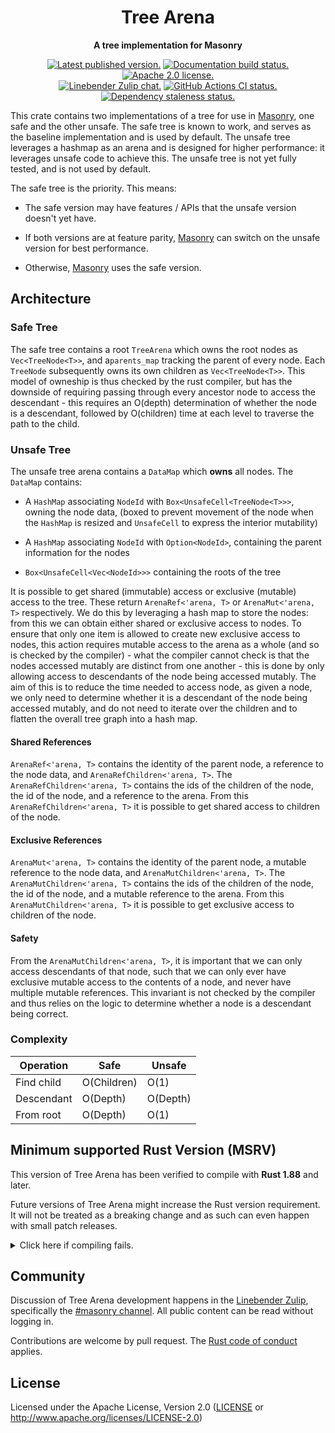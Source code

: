 <div align="center">

# Tree Arena

**A tree implementation for Masonry**

[![Latest published version.](https://img.shields.io/crates/v/tree_arena.svg)](https://crates.io/crates/tree_arena)
[![Documentation build status.](https://img.shields.io/docsrs/tree_arena.svg)](https://docs.rs/tree_arena)
[![Apache 2.0 license.](https://img.shields.io/badge/license-Apache--2.0-blue.svg)](#license)
\
[![Linebender Zulip chat.](https://img.shields.io/badge/Linebender-%23masonry-blue?logo=Zulip)](https://xi.zulipchat.com/#narrow/stream/317477-masonry)
[![GitHub Actions CI status.](https://img.shields.io/github/actions/workflow/status/linebender/xilem/ci.yml?logo=github&label=CI)](https://github.com/linebender/xilem/actions)
[![Dependency staleness status.](https://deps.rs/crate/tree_arena/latest/status.svg)](https://deps.rs/crate/tree_arena)

</div>

<!-- We use cargo-rdme to update the README with the contents of lib.rs.
To edit the following section, update it in lib.rs, then run:
cargo rdme --workspace-project=tree_arena --heading-base-level=0
Full documentation at https://github.com/orium/cargo-rdme -->

<!-- Intra-doc links used in lib.rs should be evaluated here.
See https://linebender.org/blog/doc-include/ for related discussion. -->

<!-- cargo-rdme start -->

This crate contains two implementations of a tree for use in [Masonry], one safe and the other unsafe. The safe tree is known to work, and serves as the baseline implementation and is used by default.
The unsafe tree leverages a hashmap as an arena and is designed for higher performance: it leverages unsafe code to achieve this. The unsafe tree is not yet fully tested, and is not used by default.

The safe tree is the priority. This means:

* The safe version may have features / APIs that the unsafe version doesn't yet have.

* If both versions are at feature parity, [Masonry] can switch on the unsafe version for best performance.

* Otherwise, [Masonry] uses the safe version.

## Architecture

### Safe Tree

The safe tree contains a root `TreeArena` which owns the root nodes as `Vec<TreeNode<T>>`, and a`parents_map` tracking the parent of every node.
Each `TreeNode` subsequently owns its own children as `Vec<TreeNode<T>>`. This model of owneship is thus checked by the rust compiler,
but has the downside of requiring passing through every ancestor node to access the descendant -
this requires an O(depth) determination of whether the node is a descendant, followed by O(children) time at each level to traverse the path to the child.

### Unsafe Tree

The unsafe tree arena contains a `DataMap` which **owns** all nodes. The `DataMap` contains:

* A `HashMap` associating `NodeId` with `Box<UnsafeCell<TreeNode<T>>>`, owning the node data, (boxed to prevent movement of the node when the `HashMap` is resized and `UnsafeCell` to express the interior mutability)

* A `HashMap` associating `NodeId` with `Option<NodeId>`, containing the parent information for the nodes

* `Box<UnsafeCell<Vec<NodeId>>>` containing the roots of the tree

It is possible to get shared (immutable) access or exclusive (mutable) access to the tree. These return `ArenaRef<'arena, T>` or `ArenaMut<'arena, T>` respectively.
We do this by leveraging a hash map to store the nodes: from this we can obtain either shared or exclusive access to nodes.
To ensure that only one item is allowed to create new exclusive access to nodes, this action requires mutable access to the arena as a whole (and so is checked by the compiler) -
what the compiler cannot check is that the nodes accessed mutably are distinct from one another - this is done by only allowing access to descendants of the node being accessed mutably.
The aim of this is to reduce the time needed to access node, as given a node, we only need to determine whether it is a descendant of the node being accessed mutably,
and do not need to iterate over the children and to flatten the overall tree graph into a hash map.

#### Shared References

`ArenaRef<'arena, T>` contains the identity of the parent node, a reference to the node data, and `ArenaRefChildren<'arena, T>`.
The `ArenaRefChildren<'arena, T>` contains the ids of the children of the node, the id of the node, and a reference to the arena. From this `ArenaRefChildren<'arena, T>` it is possible to get shared access to children of the node.

#### Exclusive References

`ArenaMut<'arena, T>` contains the identity of the parent node, a mutable reference to the node data, and `ArenaMutChildren<'arena, T>`.
The `ArenaMutChildren<'arena, T>` contains the ids of the children of the node, the id of the node, and a mutable reference to the arena.
From this `ArenaMutChildren<'arena, T>` it is possible to get exclusive access to children of the node.

#### Safety

From the `ArenaMutChildren<'arena, T>`, it is important that we can only access descendants of that node,
such that we can only ever have exclusive mutable access to the contents of a node, and never have multiple mutable references.
This invariant is not checked by the compiler and thus relies on the logic to determine whether a node is a descendant being correct.

### Complexity

|Operation  | Safe         | Unsafe   |
|   ---     |      ---     |   ---    |
|Find child | O(Children)  | O(1)     |
|Descendant | O(Depth)     | O(Depth) |
|From root  | O(Depth)     | O(1)     |

[Masonry]: https://crates.io/crates/masonry

<!-- cargo-rdme end -->

## Minimum supported Rust Version (MSRV)

This version of Tree Arena has been verified to compile with **Rust 1.88** and later.

Future versions of Tree Arena might increase the Rust version requirement.
It will not be treated as a breaking change and as such can even happen with small patch releases.

<details>
<summary>Click here if compiling fails.</summary>

As time has passed, some of Tree Arena's dependencies could have released versions with a higher Rust requirement.
If you encounter a compilation issue due to a dependency and don't want to upgrade your Rust toolchain, then you could downgrade the dependency.

```sh
# Use the problematic dependency's name and version
cargo update -p package_name --precise 0.1.1
```
</details>

## Community

Discussion of Tree Arena development happens in the [Linebender Zulip](https://xi.zulipchat.com/), specifically the [#masonry channel](https://xi.zulipchat.com/#narrow/stream/317477-masonry).
All public content can be read without logging in.

Contributions are welcome by pull request.
The [Rust code of conduct] applies.

## License

Licensed under the Apache License, Version 2.0 ([LICENSE](LICENSE) or <http://www.apache.org/licenses/LICENSE-2.0>)

[Rust code of conduct]: https://www.rust-lang.org/policies/code-of-conduct
